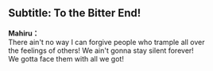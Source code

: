 # 

  
## Subtitle: To the Bitter End!
  
**Mahiru：**  
There ain't no way I can forgive people who trample all over  
the feelings of others! We ain't gonna stay silent forever!  
We gotta face them with all we got!  
